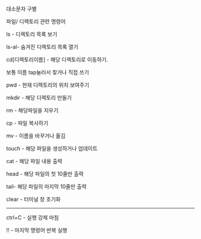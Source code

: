 대소문자 구별



파일/ 디렉토리 관련 명령어

ls - 디렉토리 목록 보기

ls-al- 숨겨진 디렉토리 목록 열기

cd[디렉토리이름] - 해당 디렉토리로 이동하기.

보통 이름 tap눌러서 찾거나 직접 쓰기



pwd - 현재 디렉토리의 위치 보여주기

mkdir - 해당 디렉토리 만들기

rm - 해당파일을 지우기

cp - 파일 복사하기

mv - 이름을 바꾸거나 옮김

touch - 해당 파일을 생성하거나 업데이트

cat - 해당 파일 내용 출력

head - 해당 파일의 첫 10줄만 출력

tail- 해당 파일의 마지막 10줄만 출력

clear - 터미널 창 초기화



------------------------------------



ctrl+C - 실행 강제 마침

!! - 마지막 명령어 반복 실행



